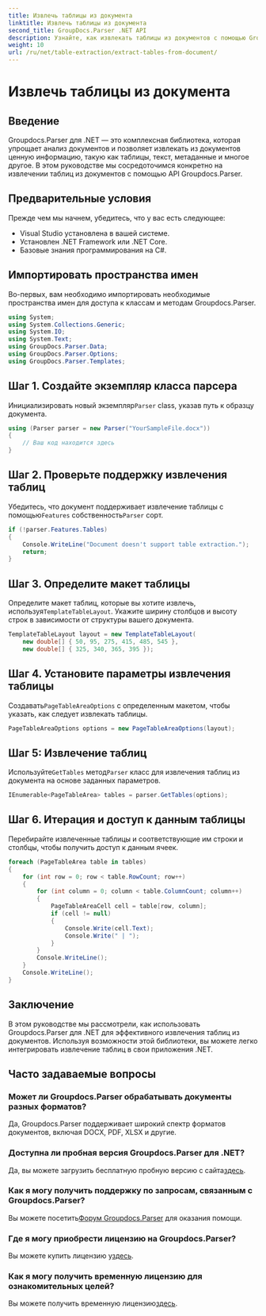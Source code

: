 ```yaml
---
title: Извлечь таблицы из документа
linktitle: Извлечь таблицы из документа
second_title: GroupDocs.Parser .NET API
description: Узнайте, как извлекать таблицы из документов с помощью Groupdocs.Parser для .NET. Следуйте инструкциям по интеграции этой функции.
weight: 10
url: /ru/net/table-extraction/extract-tables-from-document/
---
```


# Извлечь таблицы из документа

## Введение
Groupdocs.Parser для .NET — это комплексная библиотека, которая упрощает анализ документов и позволяет извлекать из документов ценную информацию, такую как таблицы, текст, метаданные и многое другое. В этом руководстве мы сосредоточимся конкретно на извлечении таблиц из документов с помощью API Groupdocs.Parser.
## Предварительные условия
Прежде чем мы начнем, убедитесь, что у вас есть следующее:
- Visual Studio установлена в вашей системе.
- Установлен .NET Framework или .NET Core.
- Базовые знания программирования на C#.

## Импортировать пространства имен
Во-первых, вам необходимо импортировать необходимые пространства имен для доступа к классам и методам Groupdocs.Parser.
```csharp
using System;
using System.Collections.Generic;
using System.IO;
using System.Text;
using GroupDocs.Parser.Data;
using GroupDocs.Parser.Options;
using GroupDocs.Parser.Templates;
```
## Шаг 1. Создайте экземпляр класса парсера
 Инициализировать новый экземпляр`Parser` class, указав путь к образцу документа.
```csharp
using (Parser parser = new Parser("YourSampleFile.docx"))
{
    // Ваш код находится здесь
}
```
## Шаг 2. Проверьте поддержку извлечения таблиц
 Убедитесь, что документ поддерживает извлечение таблицы с помощью`Features` собственность`Parser` сорт.
```csharp
if (!parser.Features.Tables)
{
    Console.WriteLine("Document doesn't support table extraction.");
    return;
}
```
## Шаг 3. Определите макет таблицы
Определите макет таблиц, которые вы хотите извлечь, используя`TemplateTableLayout`. Укажите ширину столбцов и высоту строк в зависимости от структуры вашего документа.
```csharp
TemplateTableLayout layout = new TemplateTableLayout(
    new double[] { 50, 95, 275, 415, 485, 545 },
    new double[] { 325, 340, 365, 395 });
```
## Шаг 4. Установите параметры извлечения таблицы
 Создавать`PageTableAreaOptions` с определенным макетом, чтобы указать, как следует извлекать таблицы.
```csharp
PageTableAreaOptions options = new PageTableAreaOptions(layout);
```
## Шаг 5: Извлечение таблиц
 Используйте`GetTables` метод`Parser` класс для извлечения таблиц из документа на основе заданных параметров.
```csharp
IEnumerable<PageTableArea> tables = parser.GetTables(options);
```
## Шаг 6. Итерация и доступ к данным таблицы
Перебирайте извлеченные таблицы и соответствующие им строки и столбцы, чтобы получить доступ к данным ячеек.
```csharp
foreach (PageTableArea table in tables)
{
    for (int row = 0; row < table.RowCount; row++)
    {
        for (int column = 0; column < table.ColumnCount; column++)
        {
            PageTableAreaCell cell = table[row, column];
            if (cell != null)
            {
                Console.Write(cell.Text);
                Console.Write(" | ");
            }
        }
        Console.WriteLine();
    }
    Console.WriteLine();
}
```
## Заключение
В этом руководстве мы рассмотрели, как использовать Groupdocs.Parser для .NET для эффективного извлечения таблиц из документов. Используя возможности этой библиотеки, вы можете легко интегрировать извлечение таблиц в свои приложения .NET.

## Часто задаваемые вопросы
### Может ли Groupdocs.Parser обрабатывать документы разных форматов?
Да, Groupdocs.Parser поддерживает широкий спектр форматов документов, включая DOCX, PDF, XLSX и другие.
### Доступна ли пробная версия Groupdocs.Parser для .NET?
 Да, вы можете загрузить бесплатную пробную версию с сайта[здесь](https://releases.groupdocs.com/).
### Как я могу получить поддержку по запросам, связанным с Groupdocs.Parser?
 Вы можете посетить[Форум Groupdocs.Parser](https://forum.groupdocs.com/c/parser/17) для оказания помощи.
### Где я могу приобрести лицензию на Groupdocs.Parser?
 Вы можете купить лицензию у[здесь](https://purchase.groupdocs.com/buy).
### Как я могу получить временную лицензию для ознакомительных целей?
 Вы можете получить временную лицензию[здесь](https://purchase.groupdocs.com/temporary-license/).